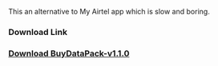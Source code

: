 This an alternative to My Airtel app which is slow and boring.

### Download Link

### [Download BuyDataPack-v1.1.0](https://github.com/QuadTriangle/BuyDataPack/releases/download/v1.1.0/BuyDataPack-v1.1.0.apk)
